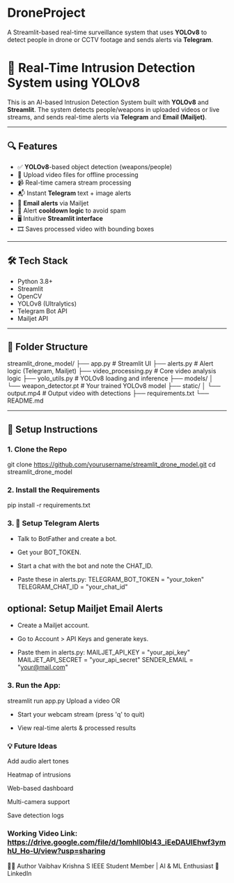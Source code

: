 # DroneProject
A Streamlit-based real-time surveillance system that uses **YOLOv8** to detect people in drone or CCTV footage and sends alerts via **Telegram**.
# 🚨 Real-Time Intrusion Detection System using YOLOv8

This is an AI-based Intrusion Detection System built with **YOLOv8** and **Streamlit**. The system detects people/weapons in uploaded videos or live streams, and sends real-time alerts via **Telegram** and **Email (Mailjet)**.

---

## 🔍 Features

- ✅ **YOLOv8**-based object detection (weapons/people)
- 📂 Upload video files for offline processing
- 📹 Real-time camera stream processing
- 📬 Instant **Telegram** text + image alerts
- 📧 **Email alerts** via Mailjet
- 🧠 Alert **cooldown logic** to avoid spam
- 🖥️ Intuitive **Streamlit interface**
- 🎞️ Saves processed video with bounding boxes

---

## 🛠️ Tech Stack

- Python 3.8+
- Streamlit
- OpenCV
- YOLOv8 (Ultralytics)
- Telegram Bot API
- Mailjet API

---

## 📁 Folder Structure

streamlit_drone_model/
├── app.py # Streamlit UI
├── alerts.py # Alert logic (Telegram, Mailjet)
├── video_processing.py # Core video analysis logic
├── yolo_utils.py # YOLOv8 loading and inference
├── models/
│ └── weapon_detector.pt # Your trained YOLOv8 model
├── static/
│ └── output.mp4 # Output video with detections
├── requirements.txt
└── README.md


---

## 🚀 Setup Instructions

### 1. Clone the Repo


git clone https://github.com/yourusername/streamlit_drone_model.git
cd streamlit_drone_model

### 2. Install the Requirements
pip install -r requirements.txt

### 3. 🔐 Setup Telegram Alerts
- Talk to BotFather and create a bot.

- Get your BOT_TOKEN.

- Start a chat with the bot and note the CHAT_ID.

- Paste these in alerts.py:
  TELEGRAM_BOT_TOKEN = "your_token"
  TELEGRAM_CHAT_ID = "your_chat_id"

## optional: Setup Mailjet Email Alerts
- Create a Mailjet account.

- Go to Account > API Keys and generate keys.

- Paste them in alerts.py:
  MAILJET_API_KEY = "your_api_key"
  MAILJET_API_SECRET = "your_api_secret"
  SENDER_EMAIL = "your@mail.com"

### 3. Run the App:
  streamlit run app.py
  Upload a video OR

  - Start your webcam stream (press 'q' to quit)

  - View real-time alerts & processed results


### 💡 Future Ideas
Add audio alert tones

Heatmap of intrusions

Web-based dashboard

Multi-camera support

Save detection logs


### Working Video Link: https://drive.google.com/file/d/1omhII0bl43_iEeDAUIEhwf3ymhU_Ho-U/view?usp=sharing 

🧑‍💻 Author
Vaibhav Krishna S
IEEE Student Member | AI & ML Enthusiast
🔗 LinkedIn






